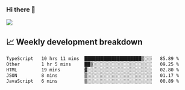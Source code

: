 ### Hi there 👋
<img align="center" src="https://github-readme-stats.vercel.app/api?username=Tumao727&show_icons=true&hide_title=true&theme=dracula" />


## 📈 Weekly development breakdown
<!--START_SECTION:waka-->

```txt
TypeScript   10 hrs 11 mins  █████████████████████▒░░░   85.89 %
Other        1 hr 5 mins     ██▒░░░░░░░░░░░░░░░░░░░░░░   09.25 %
HTML         19 mins         ▓░░░░░░░░░░░░░░░░░░░░░░░░   02.80 %
JSON         8 mins          ▒░░░░░░░░░░░░░░░░░░░░░░░░   01.17 %
JavaScript   6 mins          ▒░░░░░░░░░░░░░░░░░░░░░░░░   00.89 %
```

<!--END_SECTION:waka-->